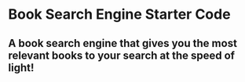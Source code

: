 # Book Search Engine Starter Code

## A book search engine that gives you the most relevant books to your search at the speed of light!

